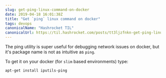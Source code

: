 ```yaml
---
slug: get-ping-linux-command-on-docker
date: 2019-04-18 16:01:38Z
title: "Get `ping` linux command on docker"
tags: devops
canonicalName: "Hashrocket TIL"
canonicalUrl: https://til.hashrocket.com/posts/tt3ljzfnkn-get-ping-linux-command-on-docker
---
```



The ping utility is super useful for debugging network issues on docker, but it's package name is not as intuitive as `ping`.

To get it on your docker (for `slim` based environments) type:

```
apt-get install iputils-ping
```
